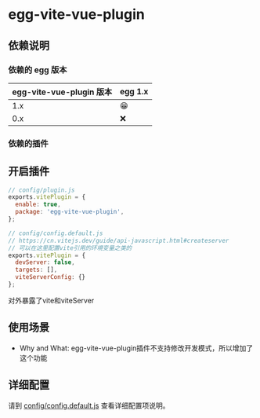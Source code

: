 # egg-vite-vue-plugin

## 依赖说明

### 依赖的 egg 版本

egg-vite-vue-plugin 版本 | egg 1.x
--- | ---
1.x | 😁
0.x | ❌

### 依赖的插件

## 开启插件

```js
// config/plugin.js
exports.vitePlugin = {
  enable: true,
  package: 'egg-vite-vue-plugin',
};
```


```js
// config/config.default.js
// https://cn.vitejs.dev/guide/api-javascript.html#createserver
// 可以在这里配置vite引用的环境变量之类的
exports.vitePlugin = {
  devServer: false,
  targets: [],
  viteServerConfig: {}
};
```


对外暴露了vite和viteServer




## 使用场景

- Why and What: egg-vite-vue-plugin插件不支持修改开发模式，所以增加了这个功能

## 详细配置

请到 [config/config.default.js](config/config.default.js) 查看详细配置项说明。

